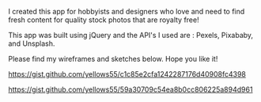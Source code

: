 I created this app for hobbyists and designers who love and need to find fresh content for quality stock photos that are royalty free!

This app was built using jQuery and the API's I used are :
Pexels, Pixababy, and Unsplash.

Please find my wireframes and sketches below.  Hope you like it!

https://gist.github.com/yellows55/c1c85e2cfa1242287176d40908fc4398

https://gist.github.com/yellows55/59a30709c54ea8b0cc806225a894d961
